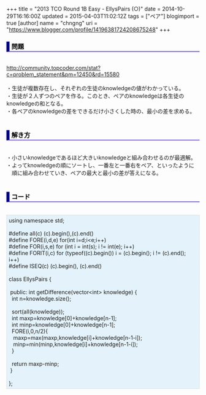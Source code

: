 +++
title = "2013 TCO Round 1B Easy - EllysPairs (○)"
date = 2014-10-29T16:16:00Z
updated = 2015-04-03T11:02:12Z
tags = ["ペア"]
blogimport = true 
[author]
	name = "chngng"
	uri = "https://www.blogger.com/profile/14196381724208675248"
+++

<div dir="ltr" style="text-align: left;" trbidi="on"><h3 style="border-bottom: 2px solid slateblue; border-left: 8px solid navy; color: black; padding: 0px 0px 1px 5px;">問題 </h3><br /><a href="http://community.topcoder.com/stat?c=problem_statement&amp;pm=12450&amp;rd=15580" target="_blank">http://community.topcoder.com/stat?c=problem_statement&amp;pm=12450&amp;rd=15580</a><br /><br />・生徒が複数存在し、それぞれの生徒のknowledgeの値がわかっている。<br />・生徒が２人ずつのペアを作る。このとき、ペアのknowledgeは各生徒のknowledgeの和となる。<br />・各ペアのknowledgeの差をできるだけ小さくした時の、最小の差を求める。<br /><br /><h3 style="border-bottom: 2px solid slateblue; border-left: 8px solid navy; color: black; padding: 0px 0px 1px 5px;">解き方 </h3><br />・小さいknowledgeであるほど大きいknowledgeと組み合わせるのが最適解。<br />・よってknowledgeの順にソートし、一番左と一番右をペア、といったように<br />　順に組み合わせていき、ペアの最大と最小の差が答えになる。<br /><br /><h3 style="border-bottom: 2px solid slateblue; border-left: 8px solid navy; color: black; padding: 0px 0px 1px 5px;">コード </h3><br /><div style="background-color: #e3f2fb; border: 1px dotted #CCCCCC; padding: 5px;">using namespace std;<br /><br />#define all(c) (c).begin(),(c).end()<br />#define FORE(i,d,e) for(int i=d;i&lt;e;i++)<br />#define FOR(i,s,e) for (int i = int(s); i != int(e); i++)<br />#define FORIT(i,c) for (typeof((c).begin()) i = (c).begin(); i != (c).end(); i++)<br />#define ISEQ(c) (c).begin(), (c).end()<br /><br />class EllysPairs {<br /><br /><span class="Apple-tab-span" style="white-space: pre;"> </span>public: int getDifference(vector&lt;int&gt; knowledge) {<br /><span class="Apple-tab-span" style="white-space: pre;">  </span>int n=knowledge.size();<br /><br /><span class="Apple-tab-span" style="white-space: pre;">  </span>sort(all(knowledge));<br /><span class="Apple-tab-span" style="white-space: pre;">  </span>int maxp=knowledge[0]+knowledge[n-1];<br /><span class="Apple-tab-span" style="white-space: pre;">  </span>int minp=knowledge[0]+knowledge[n-1];<br /><span class="Apple-tab-span" style="white-space: pre;">  </span>FORE(i,0,n/2){<br /><span class="Apple-tab-span" style="white-space: pre;">   </span>maxp=max(maxp,knowledge[i]+knowledge[n-1-i]);<br /><span class="Apple-tab-span" style="white-space: pre;">   </span>minp=min(minp,knowledge[i]+knowledge[n-1-i]);<br /><span class="Apple-tab-span" style="white-space: pre;">  </span>}<br /><br /><span class="Apple-tab-span" style="white-space: pre;">  </span>return maxp-minp;<br /><span class="Apple-tab-span" style="white-space: pre;"> </span>}<br /><br />};</div></div>
